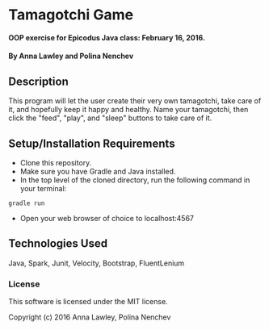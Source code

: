 # Tamagotchi Game

#### OOP exercise for Epicodus Java class: February 16, 2016.

#### By Anna Lawley and Polina Nenchev

## Description

This program will let the user create their very own tamagotchi, take care of it, and hopefully keep it happy and healthy. Name your tamagotchi, then click the "feed", "play", and "sleep" buttons to take care of it.

## Setup/Installation Requirements

* Clone this repository.
* Make sure you have Gradle and Java installed.
* In the top level of the cloned directory, run the following command in your terminal:

`gradle run`

* Open your web browser of choice to localhost:4567

## Technologies Used

Java, Spark, Junit, Velocity, Bootstrap, FluentLenium

### License

This software is licensed under the MIT license.

Copyright (c) 2016 Anna Lawley, Polina Nenchev
